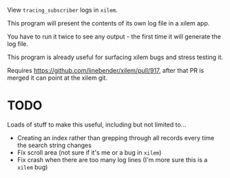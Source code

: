 View `tracing_subscriber` logs in `xilem`.

This program will present the contents of its own log file in a xilem app.

You have to run it twice to see any output - the first time it will generate the log file.

This program is already useful for surfacing xilem bugs and stress testing it.

Requires https://github.com/linebender/xilem/pull/917, after that PR is merged it can point at the xilem git.

# TODO

Loads of stuff to make this useful, including but not limited to...

 - Creating an index rather than grepping through all records every time the search string changes
 - Fix scroll area (not sure if it's me or a bug in `xilem`)
 - Fix crash when there are too many log lines (I'm more sure this is a `xilem` bug)